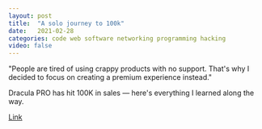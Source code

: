 ```yaml
---
layout: post
title:  "A solo journey to 100k"
date:   2021-02-28
categories: code web software networking programming hacking
video: false
---
```


"People are tired of using crappy products with no support. That's why I decided to focus on creating a premium experience instead."

Dracula PRO has hit 100K in sales — here's everything I learned along the way.

[Link](//draculatheme.com/pro/journey)

